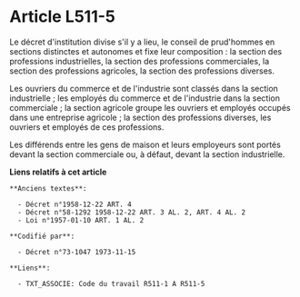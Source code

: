 # Article L511-5

Le décret d'institution divise s'il y a lieu, le conseil de prud'hommes en sections distinctes et autonomes et fixe leur
composition : la section des professions industrielles, la section des professions commerciales, la section des professions
agricoles, la section des professions diverses.

Les ouvriers du commerce et de l'industrie sont classés dans la section industrielle ; les employés du commerce et de
l'industrie dans la section commerciale ; la section agricole groupe les ouvriers et employés occupés dans une entreprise
agricole ; la section des professions diverses, les ouvriers et employés de ces professions.

Les différends entre les gens de maison et leurs employeurs sont portés devant la section commerciale ou, à défaut, devant la
section industrielle.

**Liens relatifs à cet article**

	**Anciens textes**:

	  - Décret n°1958-12-22 ART. 4
	  - Décret n°58-1292 1958-12-22 ART. 3 AL. 2, ART. 4 AL. 2
	  - Loi n°1957-01-10 ART. 1 AL. 2

	**Codifié par**:

	  - Décret n°73-1047 1973-11-15

	**Liens**:

	  - TXT_ASSOCIE: Code du travail R511-1 A R511-5
